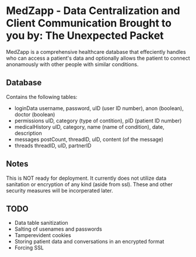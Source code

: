 MedZapp - Data Centralization and Client Communication
Brought to you by: The Unexpected Packet
====================

MedZapp is a comprehensive healthcare database that effeciently handles who can access a patient's data and optionally allows the patient to connect anonamously with other people with similar conditions.

Database
-----
Contains the following tables:
- loginData
    username, password, uID (user ID number), anon (boolean), doctor (boolean)
- permissions
    uID, category (type of contition), pID (patient ID number)
- medicalHistory
    uID, category, name (name of condition), date, description
- messages
    postCount, threadID, uID, content (of the message)
- threads 
    threadID, uID, partnerID

Notes
-----
This is NOT ready for deployment. It currently does not utilize data sanitation or encryption of any kind (aside from ssl). These and other security measures will be incorperated later.

TODO
-----
- Data table sanitization
- Salting of usenames and passwords
- Tamperevident cookies
- Storing patient data and conversations in an encrypted format
- Forcing SSL
